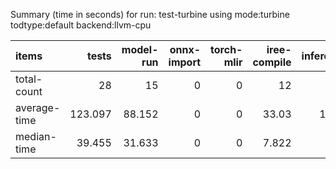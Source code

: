 Summary (time in seconds) for run: test-turbine using mode:turbine todtype:default backend:llvm-cpu

| items        |   tests |   model-run |   onnx-import |   torch-mlir |   iree-compile |   inference |
|:-------------|--------:|------------:|--------------:|-------------:|---------------:|------------:|
| total-count  |  28     |      15     |             0 |            0 |         12     |       9     |
| average-time | 123.097 |      88.152 |             0 |            0 |         33.03  |       1.914 |
| median-time  |  39.455 |      31.633 |             0 |            0 |          7.822 |       0     |
